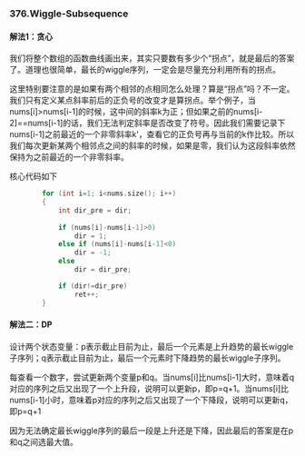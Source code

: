 ### 376.Wiggle-Subsequence

#### 解法1：贪心

我们将整个数组的函数曲线画出来，其实只要数有多少个“拐点”，就是最后的答案了。道理也很简单，最长的wiggle序列，一定会是尽量充分利用所有的拐点。

这里特别要注意的是如果有两个相邻的点相同怎么处理？算是“拐点”吗？不一定。我们只有定义某点斜率前后的正负号的改变才是算拐点。举个例子，当nums[i]>nums[i-1]的时候，这中间的斜率k为正；但如果之前的nums[i-2]==nums[i-1]的话，我们无法判定斜率是否改变了符号。因此我们需要记录下nums[i-1]之前最近的一个非零斜率k'，查看它的正负号再与当前的k作比较。所以我们每次更新某两个相邻点之间的斜率的时候，如果是零，我们认为这段斜率依然保持为之前最近的一个非零斜率。

核心代码如下
```cpp
        for (int i=1; i<nums.size(); i++)
        {
            int dir_pre = dir;
            
            if (nums[i]-nums[i-1]>0)
                dir = 1;
            else if (nums[i]-nums[i-1]<0)
                dir = -1;
            else   
                dir = dir_pre;

            if (dir!=dir_pre)
                ret++;
        }
```

#### 解法二：DP

设计两个状态变量：p表示截止目前为止，最后一个元素是上升趋势的最长wiggle子序列；q表示截止目前为止，最后一个元素时下降趋势的最长wiggle子序列。

每查看一个数字，尝试更新两个变量p和q。当nums[i]比nums[i-1]大时，意味着q对应的序列之后又出现了一个上升段，说明可以更新p，即p=q+1。当nums[i]比nums[i-1]小时，意味着p对应的序列之后又出现了一个下降段，说明可以更新q，即p=q+1

因为无法确定最长wiggle序列的最后一段是上升还是下降，因此最后的答案是在p和q之间选最大值。
